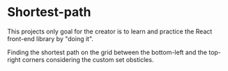 # Shortest-path

This projects only goal for the creator is to learn and practice the React front-end library by "doing it".

Finding the shortest path on the grid between the bottom-left and the top-right corners considering the custom set obsticles.
